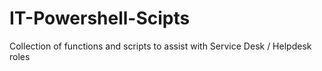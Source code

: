 # IT-Powershell-Scipts
Collection of functions and scripts to assist with Service Desk / Helpdesk roles

